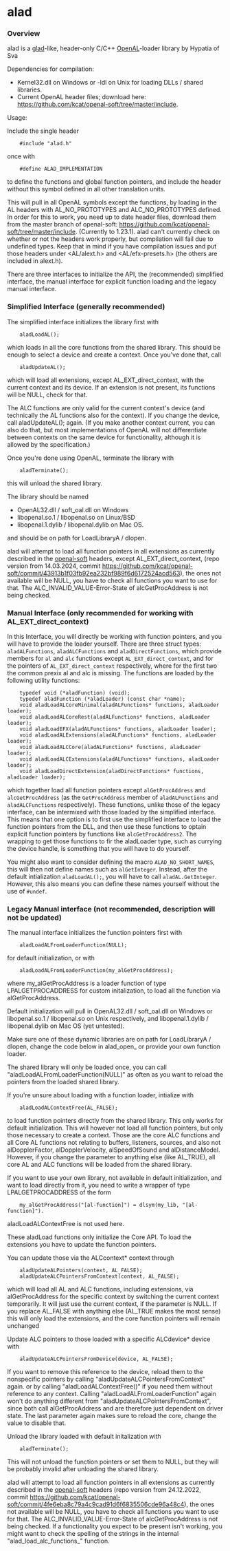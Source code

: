 # alad

### Overview

alad is a [glad](https://github.com/Dav1dde/glad)-like, header-only C/C++ [OpenAL](http://www.openal.org/)-loader library by Hypatia of Sva

Dependencies for compilation:
- Kernel32.dll on Windows or -ldl on Unix for loading DLLs / shared libraries.
- Current OpenAL header files; download here: https://github.com/kcat/openal-soft/tree/master/include.

Usage:

Include the single header

        #include "alad.h"
        
once with

        #define ALAD_IMPLEMENTATION

to define the functions and global function pointers, and include the header without this symbol defined in all other translation units.

This will pull in all OpenAL symbols except the functions, by loading in the AL headers with AL_NO_PROTOTYPES and ALC_NO_PROTOTYPES defined.
In order for this to work, you need up to date header files, download them from the master branch of openal-soft:
    https://github.com/kcat/openal-soft/tree/master/include.
(Currently to 1.23.1).
alad can't currently check on whether or not the headers work properly, but compilation will fail due to undefined types.
Keep that in mind if you have compilation issues and put those headers under <AL/alext.h> and <AL/efx-presets.h> (the others are included in alext.h).

There are three interfaces to initialize the API, the (recommended) simplified interface, the manual interface for explicit function loading and the legacy manual interface.  

### Simplified Interface (generally recommended)

The simplified interface initializes the library first with

        aladLoadAL();

which loads in all the core functions from the shared library. This should be enough to select a device and create a context. Once you've done that, call

        aladUpdateAL();

which will load all extensions, except AL_EXT_direct_context, with the current context and its device. If an extension is not present, its functions will be NULL, check for that.

The ALC functions are only valid for the current context's device (and technically the AL functions also for the context). If you change the device, call aladUpdateAL(); again. (If you make another context current, you can also do that, but most implementations of OpenAL will not differentiate between contexts on the same device for functionality, although it is allowed by the specification.)

Once you're done using OpenAL, terminate the library with

        aladTerminate();

this will unload the shared library.

The library should be named
- OpenAL32.dll / soft_oal.dll on Windows
- libopenal.so.1 / libopenal.so on Linux/BSD
- libopenal.1.dylib / libopenal.dylib on Mac OS.

and should be on path for LoadLibraryA / dlopen.

alad will attempt to load all function pointers in all extensions as currently described in the [openal-soft](https://github.com/kcat/openal-soft) headers, except AL_EXT_direct_context, (repo version from 14.03.2024, commit https://github.com/kcat/openal-soft/commit/43913b1f03fb92ea232bf989f6d6172524acd563), the ones not available will be NULL, you have to check all functions you want to use for that.
The ALC_INVALID_VALUE-Error-State of alcGetProcAddress is not being checked.


### Manual Interface (only recommended for working with AL_EXT_direct_context)

In this Interface, you will directly be working with function pointers, and you will have to provide the loader yourself. There are three struct types: `aladALFunctions`, `aladALCFunctions` and `aladDirectFunctions`, which provide members for `al` and `alc` functions except `AL_EXT_direct_context`, and for the pointers of `AL_EXT_direct_context` respectively, where for the first two the common prexix al and alc is missing. The functions are loaded by the following utility functions:

        typedef void (*aladFunction) (void);
        typedef aladFunction (*aladLoader) (const char *name);
        void aladLoadALCoreMinimal(aladALFunctions* functions, aladLoader loader);
        void aladLoadALCoreRest(aladALFunctions* functions, aladLoader loader);
        void aladLoadEFX(aladALFunctions* functions, aladLoader loader);
        void aladLoadALExtensions(aladALFunctions* functions, aladLoader loader);
        void aladLoadALCCore(aladALFunctions* functions, aladLoader loader);
        void aladLoadALCExtensions(aladALFunctions* functions, aladLoader loader);
        void aladLoadDirectExtension(aladDirectFunctions* functions, aladLoader loader);

which together load all function pointers except `alGetProcAddress` and `alcGetProcAddress` (as the `GetProcAddress` member of `aladALFunctions` and `aladALCFunctions` respectively). These functions, unlike those of the legacy interface, can be intermixed with those loaded by the simplified interface. This means that one option is to first use the simplified interface to load the function pointers from the DLL, and then use these functions to optain explicit function pointers by functions like `alcGetProcAddress2`. The wrapping to get those functions to fir the aladLoader type, such as currying the device handle, is something that you will have to do yourself.

You might also want to consider defining the macro `ALAD_NO_SHORT_NAMES`, this will then not define names such as `alGetInteger`. Instead, after the default intialization `aladLoadAL();`, you will have to call `aladAL.GetInteger`. However, this also means you can define these names yourself without the use of `#undef`.


### Legacy Manual interface (not recommended, description will not be updated)

The manual interface initializes the function pointers first with

        aladLoadALFromLoaderFunction(NULL);

for default initialization, or with

        aladLoadALFromLoaderFunction(my_alGetProcAddress);

where my_alGetProcAddress is a loader function of type LPALGETPROCADDRESS for custom initalization, to load all the function via alGetProcAddress.

Default initialization will pull in OpenAL32.dll / soft_oal.dll on Windows or libopenal.so.1 / libopenal.so on Unix respectively,
and libopenal.1.dylib / libopenal.dylib on Mac OS (yet untested).

Make sure one of these dynamic libraries are on path for LoadLibraryA / dlopen, change the code below in alad_open_ or provide your own function loader.

The shared library will only be loaded once, you can call "aladLoadALFromLoaderFunction(NULL)" as often as you want
to reload the pointers from the loaded shared library.

If you're unsure about loading with a function loader, intialize with

        aladLoadALContextFree(AL_FALSE);

to load function pointers directly from the shared library. This only works for default initialization.
This will however not load all function pointers, but only those necessary to create a context.
Those are the core ALC functions and all Core AL functions not relating to buffers, listeners, sources,
and also not alDopplerFactor, alDopplerVelocity, alSpeedOfSound and alDistanceModel.
However, if you change the parameter to anything else (like AL_TRUE), all core AL and ALC functions will be loaded from the shared library.

If you want to use your own library, not available in default initialization, and want to load directly from it, you need to write a wrapper of type
LPALGETPROCADDRESS of the form

        my_alGetProcAddress("[al-function]") = dlsym(my_lib, "[al-function]").
        
aladLoadALContextFree is not used here.

These aladLoad functions only initialize the Core API. To load the extensions you have to update the function pointers.

You can update those via the ALCcontext* context through

        aladUpdateALPointers(context, AL_FALSE);
        aladUpdateALCPointersFromContext(context, AL_FALSE);

which will load all AL and ALC functions, including extensions, via alGetProcAddress for the specific context
by switching the current context temporarily. It will just use the current context, if the parameter is NULL.
If you replace AL_FALSE with anything else (AL_TRUE makes the most sense) this will only load the extensions,
and the core function pointers will remain unchanged


Update ALC pointers to those loaded with a specific ALCdevice* device with

        aladUpdateALCPointersFromDevice(device, AL_FALSE);

If you want to remove this reference to the device, reload them to the nonspecific pointers by calling "aladUpdateALCPointersFromContext" again.
or by calling "aladLoadALContextFree()" if you need them without reference to any context.
Calling "aladLoadALFromLoaderFunction" again won't do anything different from "aladUpdateALCPointersFromContext",
since both call alGetProcAddress and are therefore just dependent on driver state.
The last parameter again makes sure to reload the core, change the value to disable that.

Unload the library loaded with default initalization with

        aladTerminate();
        
This will not unload the function pointers or set them to NULL, but they will be probably invalid after unloading the shared library.

alad will attempt to load all function pointers in all extensions as currently described in the [openal-soft](https://github.com/kcat/openal-soft) headers (repo version from 24.12.2022, commit https://github.com/kcat/openal-soft/commit/4fe6eba8c79a4c9cad91d6f6835506cde96a48c4), the ones not available will be NULL, you have to check all functions you want to use for that.
The ALC_INVALID_VALUE-Error-State of alcGetProcAddress is not being checked.
If a functionality you expect to be present isn't working, you might want to check the spelling of the strings in the internal "alad_load_alc_functions_" function.



